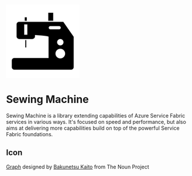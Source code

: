 ![Icon](icons/package_icon.png)

# Sewing Machine

Sewing Machine is a library extending capabilities of Azure Service Fabric services in various ways. It's focused on speed and performance, but also aims at delivering more capabilities build on top of the powerful Service Fabric foundations.


## Icon
<a href="https://thenounproject.com/term/sewing-machine/858923/" target="_blank">Graph</a> designed by <a href="https://thenounproject.com/sevenknights_friendship/" target="_blank">Bakunetsu Kaito</a> from The Noun Project
